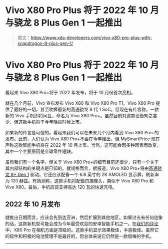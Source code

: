 # Vivo X80 Pro Plus 将于 2022 年 10 月与骁龙 8 Plus Gen 1 一起推出

> 原文：<https://www.xda-developers.com/vivo-x80-pro-plus-with-snapdragon-8-plus-gen-1/>

# Vivo X80 Pro Plus 将于 2022 年 10 月与骁龙 8 Plus Gen 1 一起推出

看起来 Vivo X80 Pro+将于 2022 年发布，将于 10 月份首次亮相。

就在几个月前，Vivo 宣布发布 Vivo X80 和 Vivo X80 Pro T1。Vivo X80 Pro 提供了最好的一切，甚至吹捧最新的高通骁龙 8 代 1 SoC。但现在有传言称，一款新的 Vivo 手机即将问世，命名为 Vivo X80 Pro+。虽然目前对这款设备知之甚少，但这款手机将于今年晚些时候上市。

如果新的传言是可信的，看起来我们可以在未来几个月内看到 Vivo X80 Pro+的发布。此前，人们认为 Vivo X80 Pro+不会在今年推出，但 MySmartPrice 现在声称这款智能手机将在 2022 年 10 月上市。当然，这可能会因多种因素而改变，其中一个主要原因是全球零件短缺。

虽然我们有一个名字，但关于 Vivo X80 Pro+的细节目前还很少，只有一个关于其内部结构的关键点是已知的。就规格而言，据报道，Vivo X80 Pro+将由[高通骁龙 8+ Gen 1](https://www.xda-developers.com/qualcomm-snapdragon-8-plus-gen-1/) 驱动。它还应该配备一个 6.8 英寸的 2K AMOLED 显示屏，刷新率为 120 赫兹。有猜测称，这款手机将配备四摄像头，类似于 Vivo X80 Pro 和 Vivo X80。最后，手机应该支持高达 120 瓦的快速充电。

## 2022 年 10 月发布

就推出日期而言，应该会先到达亚洲，然后扩展到其他地区。如果过去有任何迹象的话，这款新机型可能会成为今年最受欢迎的安卓智能手机之一。在[我们的评论](https://www.xda-developers.com/vivo-x80-pro-review/)中，X80 Pro 在相机方面是顶级的。这款手机显示效果极佳，手感极佳。虽然它的软件和积极的电池管理不是最好的，但总体来说它仍然是一款很棒的手机。

* * *
